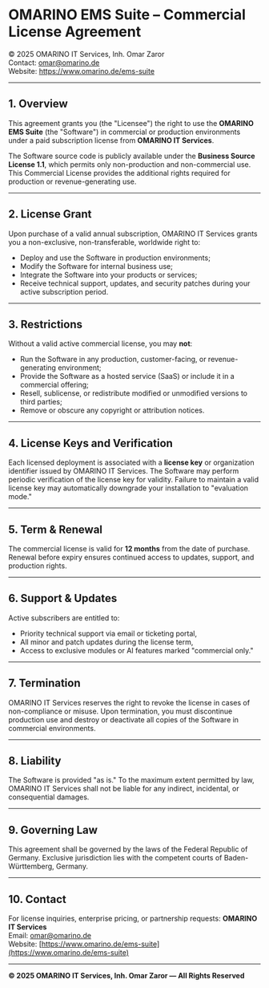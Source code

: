 # OMARINO EMS Suite – Commercial License Agreement

© 2025 OMARINO IT Services, Inh. Omar Zaror  
Contact: omar@omarino.de  
Website: https://www.omarino.de/ems-suite

---

## 1. Overview
This agreement grants you (the "Licensee") the right to use the **OMARINO EMS Suite**
(the "Software") in commercial or production environments under a paid subscription
license from **OMARINO IT Services**.

The Software source code is publicly available under the **Business Source License 1.1**,
which permits only non-production and non-commercial use.
This Commercial License provides the additional rights required for production or
revenue-generating use.

---

## 2. License Grant
Upon purchase of a valid annual subscription, OMARINO IT Services grants you a
non-exclusive, non-transferable, worldwide right to:

- Deploy and use the Software in production environments;
- Modify the Software for internal business use;
- Integrate the Software into your products or services;
- Receive technical support, updates, and security patches during your active subscription period.

---

## 3. Restrictions
Without a valid active commercial license, you may **not**:

- Run the Software in any production, customer-facing, or revenue-generating environment;
- Provide the Software as a hosted service (SaaS) or include it in a commercial offering;
- Resell, sublicense, or redistribute modified or unmodified versions to third parties;
- Remove or obscure any copyright or attribution notices.

---

## 4. License Keys and Verification
Each licensed deployment is associated with a **license key** or organization identifier
issued by OMARINO IT Services.
The Software may perform periodic verification of the license key for validity.
Failure to maintain a valid license key may automatically downgrade your installation
to "evaluation mode."

---

## 5. Term & Renewal
The commercial license is valid for **12 months** from the date of purchase.
Renewal before expiry ensures continued access to updates, support, and production rights.

---

## 6. Support & Updates
Active subscribers are entitled to:
- Priority technical support via email or ticketing portal,
- All minor and patch updates during the license term,
- Access to exclusive modules or AI features marked "commercial only."

---

## 7. Termination
OMARINO IT Services reserves the right to revoke the license in cases of
non-compliance or misuse.
Upon termination, you must discontinue production use and destroy or
deactivate all copies of the Software in commercial environments.

---

## 8. Liability
The Software is provided "as is." To the maximum extent permitted by law,
OMARINO IT Services shall not be liable for any indirect, incidental, or consequential damages.

---

## 9. Governing Law
This agreement shall be governed by the laws of the Federal Republic of Germany.
Exclusive jurisdiction lies with the competent courts of Baden-Württemberg, Germany.

---

## 10. Contact
For license inquiries, enterprise pricing, or partnership requests:
**OMARINO IT Services**  
Email: [omar@omarino.de](mailto:omar@omarino.de)  
Website: [https://www.omarino.de/ems-suite](https://www.omarino.de/ems-suite)

---

**© 2025 OMARINO IT Services, Inh. Omar Zaror — All Rights Reserved**
